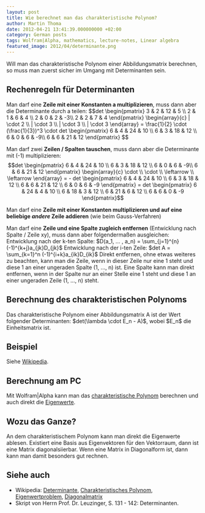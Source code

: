 ```yaml
---
layout: post
title: Wie berechnet man das charakteristische Polynom?
author: Martin Thoma
date: 2012-04-21 13:41:39.000000000 +02:00
category: German posts
tags: Wolfram|Alpha, mathematics, lecture-notes, Linear algebra
featured_image: 2012/04/determinante.png
---
```

Will man das charakteristische Polynom einer Abbildungsmatrix berechnen, so muss man zuerst sicher im Umgang mit Determinanten sein.

<h2>Rechenregeln f&uuml;r Determinanten</h2>
Man darf eine <strong>Zeile mit einer Konstanten a multiplizieren</strong>, muss dann aber die Determinante durch a teilen:
<a id="more"></a><a id="more-22721"></a>
$$det \begin{pmatrix}
3 & 2 & 12 & 5 \\
2 & 1 &  6 & 4 \\
2 & 0 &  2 & -3\\
2 & 2 &  7 & 4
\end{pmatrix}
\begin{array}{c} | \cdot 2 \\ | \cdot 3 \\ | \cdot 3 \\ | \cdot 3 \end{array}
 = \frac{1}{2} \cdot (\frac{1}{3})^3 \cdot
det \begin{pmatrix}
6 & 4 & 24 & 10 \\
6 & 3 & 18 & 12 \\
6 & 0 &  6 & -9\\
6 & 6 & 21 & 12
\end{pmatrix}
$$

Man darf zwei <strong>Zeilen / Spalten tauschen</strong>, muss dann aber die Determinante mit (-1) multiplizieren:
$$det \begin{pmatrix}
6 & 4 & 24 & 10 \\
6 & 3 & 18 & 12 \\
6 & 0 &  6 & -9\\
6 & 6 & 21 & 12
\end{pmatrix} \begin{array}{c} \cdot  \\  \cdot \\ \leftarrow \\ \leftarrow \end{array} = -
det \begin{pmatrix}
6 & 4 & 24 & 10 \\
6 & 3 & 18 & 12 \\
6 & 6 & 21 & 12 \\
6 & 0 &  6 & -9
\end{pmatrix} =
det \begin{pmatrix}
6 & 24 & 4 & 10 \\
6 & 18 & 3 & 12 \\
6 & 21 & 6 & 12 \\
6 & 6  & 0 & -9
\end{pmatrix}$$

Man darf eine <strong>Zeile mit einer Konstanten multiplizieren und auf eine beliebige <em>andere</em> Zeile addieren</strong> (wie beim Gauss-Verfahren)

Man darf eine <strong>Zeile und eine Spalte zugleich entfernen</strong> (Entwicklung nach Spalte / Zeile xy), muss dann aber folgenderma&szlig;en ausgleichen:
Entwicklung nach der k-ten Spalte: $D(a_1, ... , a_n) = \sum_{j=1}^{n}(-1)^{k+j}a_{jk}D_{jk}$
Entwicklung nach der i-ten Zeile: $det A = \sum_{k=1}^n (-1)^{i+k}a_{ik}D_{ik}$
Direkt entfernen, ohne etwas weiteres zu beachten, kann man die Zeile, wenn in dieser Zeile nur eine 1 steht und diese 1 an einer ungeraden Spalte (1, ..., n) ist.
Eine Spalte kann man direkt entfernen, wenn in der Spalte nur an einer Stelle eine 1 steht und diese 1 an einer ungeraden Zeile (1, ..., n) steht.

<h2>Berechnung des charakteristischen Polynoms</h2>
Das charakteristische Polynom einer Abbildungsmatrix A ist der Wert folgender Determinanten:
$det(\lambda \cdot E_n - A)$, wobei $E_n$ die Einheitsmatrix ist.

<h2>Beispiel</h2>
Siehe <a href="http://de.wikipedia.org/wiki/Charakteristisches_Polynom#Beispiel">Wikipedia</a>.

<h2>Berechnung am PC</h2>
Mit Wolfram|Alpha kann man das <a href="http://www.wolframalpha.com/widgets/view.jsp?id=27ddb8d522a2dc74e89687bd357db5a0">charakteristische Polynom</a> berechnen und auch direkt die <a href="http://www.wolframalpha.com/input/?i=Eigenvalues%7B%7B1%2C0%2C1%7D%2C%7B2%2C2%2C1%7D%2C%7B4%2C2%2C1%7D%7D">Eigenwerte</a>.

<h2>Wozu das Ganze?</h2>
An dem charakteristischem Polynom kann man direkt die Eigenwerte ablesen. Existiert eine Basis aus Eigenvektoren f&uuml;r den Vektorraum, dann ist eine Matrix diagonalsiierbar. Wenn eine Matrix in Diagonalform ist, dann kann man damit besonders gut rechnen.

<h2>Siehe auch</h2>
<ul>
  <li>Wikipedia: <a href="http://de.wikipedia.org/wiki/Determinante">Determinante</a>, <a href="http://de.wikipedia.org/wiki/Charakteristisches_Polynom">Charakteristisches Polynom</a>, <a href="http://de.wikipedia.org/wiki/Eigenwertproblem">Eigenwertproblem</a>, <a href="http://de.wikipedia.org/wiki/Diagonalmatrix">Diagonalmatrix</a></li>
  <li>Skript von Herrn Prof. Dr. Leuzinger, S. 131 - 142: Determinanten.</li>
</ul>
